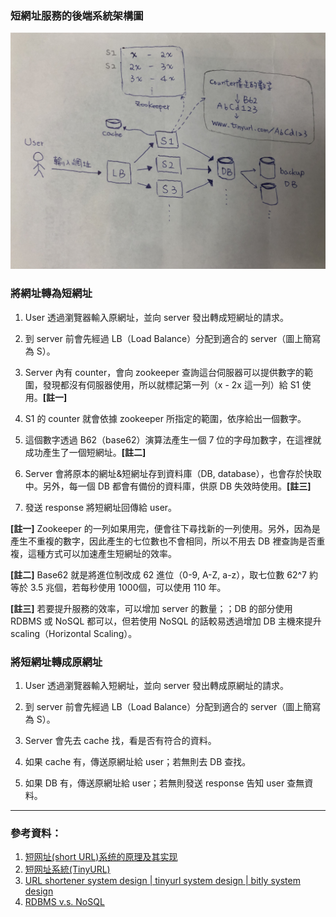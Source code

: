 ### 短網址服務的後端系統架構圖

![](./IMG_0683.jpg)

### 將網址轉為短網址

1. User 透過瀏覽器輸入原網址，並向 server 發出轉成短網址的請求。

2. 到 server 前會先經過 LB（Load Balance）分配到適合的 server（圖上簡寫為 S）。

3. Server 內有 counter，會向 zookeeper 查詢這台伺服器可以提供數字的範圍，發現都沒有伺服器使用，所以就標記第一列（x - 2x 這一列）給 S1 使用。**[註一]**

4. S1 的 counter 就會依據 zookeeper 所指定的範圍，依序給出一個數字。

5. 這個數字透過 B62（base62）演算法產生一個 7 位的字母加數字，在這裡就成功產生了一個短網址。**[註二]**

6. Server 會將原本的網址&短網址存到資料庫（DB, database），也會存於快取中。另外，每一個 DB 都會有備份的資料庫，供原 DB 失效時使用。**[註三]**

7. 發送 response 將短網址回傳給 user。

**[註一]** Zookeeper 的一列如果用完，便會往下尋找新的一列使用。另外，因為是產生不重複的數字，因此產生的七位數也不會相同，所以不用去 DB 裡查詢是否重複，這種方式可以加速產生短網址的效率。

**[註二]** Base62 就是將進位制改成 62 進位（0-9, A-Z, a-z），取七位數 62^7 約等於 3.5 兆個，若每秒使用 1000個，可以使用 110 年。

**[註三]** 若要提升服務的效率，可以增加 server 的數量；；DB 的部分使用 RDBMS 或 NoSQL 都可以，但若使用 NoSQL 的話較易透過增加 DB 主機來提升 scaling（Horizontal Scaling）。

### 將短網址轉成原網址

1. User 透過瀏覽器輸入短網址，並向 server 發出轉成原網址的請求。

2. 到 server 前會先經過 LB（Load Balance）分配到適合的 server（圖上簡寫為 S）。

3. Server 會先去 cache 找，看是否有符合的資料。

4. 如果 cache 有，傳送原網址給 user；若無則去 DB 查找。

5. 如果 DB 有，傳送原網址給 user；若無則發送 response 告知 user 查無資料。

_____

### 參考資料：

1. [短网址(short URL)系统的原理及其实现](https://hufangyun.com/2017/short-url/) 
2. [短网址系統(TinyURL)](https://soulmachine.gitbooks.io/system-design/content/cn/tinyurl.html)
3. [URL shortener system design | tinyurl system design | bitly system design](https://www.youtube.com/watch?v=JQDHz72OA3c)
4. [RDBMS v.s. NoSQL](https://shininglionking.blogspot.com/2018/04/rdbms-vs-nosql.html)